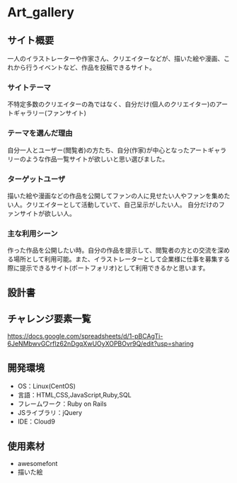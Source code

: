 # Art_gallery

## サイト概要
一人のイラストレーターや作家さん、クリエイターなどが、描いた絵や漫画、これから行うイベントなど、作品を投稿できるサイト。

### サイトテーマ
不特定多数のクリエイターの為ではなく、自分だけ(個人のクリエイター)のアートギャラリー(ファンサイト)

### テーマを選んだ理由
自分一人とユーザー(閲覧者)の方たち、自分(作家)が中心となったアートギャラリーのような作品一覧サイトが欲しいと思い選びました。

### ターゲットユーザ
描いた絵や漫画などの作品を公開してファンの人に見せたい人やファンを集めたい人。クリエイターとして活動していて、自己呈示がしたい人。
自分だけのファンサイトが欲しい人。

### 主な利用シーン
作った作品を公開したい時。自分の作品を提示して、閲覧者の方との交流を深める場所として利用可能。また、イラストレーターとして企業様に仕事を募集する際に提示できるサイト(ポートフォリオ)として利用できるかと思います。

## 設計書

## チャレンジ要素一覧
https://docs.google.com/spreadsheets/d/1-pBCAgTi-6JeNMbwvGCrflz62nDgqXwUOyXOPBOvr9Q/edit?usp=sharing

## 開発環境
- OS：Linux(CentOS)
- 言語：HTML,CSS,JavaScript,Ruby,SQL
- フレームワーク：Ruby on Rails
- JSライブラリ：jQuery
- IDE：Cloud9

## 使用素材
- awesomefont
- 描いた絵